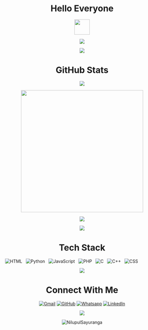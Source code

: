 <h1 align="center"> Hello Everyone </h1>

<p align="center"><picture align="center"><img align="center" src = "https://user-images.githubusercontent.com/63050133/156777293-72a6e681-2582-4a9d-ad92-09d1181d47c7.gif" width = 50px></picture>
</p>

<p align="center">
  <a href="https://github.com/NilupulSayuranga/readme-typing-svg"><img src="https://readme-typing-svg.herokuapp.com?font=Time+New+Roman&color=%236FDA44&size=30&center=true&vCenter=true&width=600&height=100&lines=I+am+Nilupul+Sayuranga;Welcome+to+my+GitHub+Profile;"></a>
</p>

<p align="center">
<img src="https://user-images.githubusercontent.com/73097560/115834477-dbab4500-a447-11eb-908a-139a6edaec5c.gif">
</p>


<h1 align="center"> GitHub Stats </h1>
<p align="center"><img src="https://github-readme-stats.vercel.app/api/top-langs/?username=NilupulSayuranga&layout=compact&hide=TSQL&theme=chartreuse-dark">
</p>
<p align="center" ><img src="https://github-readme-stats.vercel.app/api?username=NilupulSayuranga&count_private=true&show_icons=true&&theme=chartreuse-dark&include_all_commits=true" width="400">
</p> 
<p align="center" ><img src="https://github-readme-streak-stats.herokuapp.com?user=NilupulSayuranga&theme=chartreuse-dark">
</p>

<p align="center">
<img src="https://user-images.githubusercontent.com/73097560/115834477-dbab4500-a447-11eb-908a-139a6edaec5c.gif">
</p>

<h1 align="center"> Tech Stack </h1>

<p align="center">

![HTML](https://img.shields.io/badge/-HTML-05122A?style=flat&logo=HTML5)
&nbsp;
![Python](https://img.shields.io/badge/-Python-05122A?style=flat&logo=python)
&nbsp;
![JavaScript](https://img.shields.io/badge/-JavaScript-05122A?style=flat&logo=javascript)
&nbsp;
![PHP](https://img.shields.io/badge/-PHP-05122A?style=flat&logo=php)
&nbsp;
![C](https://img.shields.io/badge/-C-05122A?style=flat&logo=C)
&nbsp;
![C++](https://img.shields.io/badge/C++%20-%2300599C.svg?style=flat&logo=c%2B%2B)
&nbsp;
![CSS](https://img.shields.io/badge/CSS%20-%231572B6.svg?style=plastic&logo=css3&logoColor=white)
</p>

<p align="center">
<img src="https://user-images.githubusercontent.com/73097560/115834477-dbab4500-a447-11eb-908a-139a6edaec5c.gif">
</p>

<h1 align="center"> Connect With Me </h1>

<p align="center">
	<a href="mailto:nilupulsayuranga17845@gmail.com"><img img src="https://img.shields.io/badge/gmail-%23EA4335.svg?style=plastic&logo=gmail&logoColor=white" alt="Gmail"/></a>
	<a href="https://github.com/NilupulSayuranga"><img src="https://img.shields.io/badge/github-%23181717.svg?style=plastic&logo=github&logoColor=white" alt="GitHub"/></a>
	<a href="https://wa.me/94719051867"><img src="https://img.shields.io/badge/whatsapp-%2325D366.svg?style=plastic&logo=whatsapp&logoColor=white" alt="Whatsapp"/></a>
	<a href="https://www.linkedin.com/in/NilupulSayuranga/"><img src="https://img.shields.io/badge/linkedin-%230A66C2.svg?style=plastic&logo=linkedin&logoColor=white" alt="LinkedIn"/></a>
</p>

<p align="center">
<img src="https://user-images.githubusercontent.com/73097560/115834477-dbab4500-a447-11eb-908a-139a6edaec5c.gif">
</p>

<p align="center"> <img src="https://komarev.com/ghpvc/?username=NilupulSayuranga&label=Profile%20Views&color=brightgreen&style=plastic"
    alt="NilupulSayuranga" />
</p>
